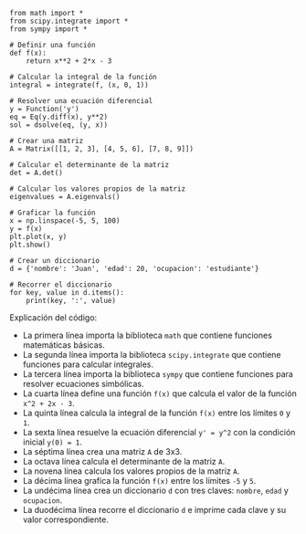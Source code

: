 ```
from math import *
from scipy.integrate import *
from sympy import *

# Definir una función
def f(x):
    return x**2 + 2*x - 3

# Calcular la integral de la función
integral = integrate(f, (x, 0, 1))

# Resolver una ecuación diferencial
y = Function('y')
eq = Eq(y.diff(x), y**2)
sol = dsolve(eq, (y, x))

# Crear una matriz
A = Matrix([[1, 2, 3], [4, 5, 6], [7, 8, 9]])

# Calcular el determinante de la matriz
det = A.det()

# Calcular los valores propios de la matriz
eigenvalues = A.eigenvals()

# Graficar la función
x = np.linspace(-5, 5, 100)
y = f(x)
plt.plot(x, y)
plt.show()

# Crear un diccionario
d = {'nombre': 'Juan', 'edad': 20, 'ocupacion': 'estudiante'}

# Recorrer el diccionario
for key, value in d.items():
    print(key, ':', value)
```

Explicación del código:

* La primera línea importa la biblioteca `math` que contiene funciones matemáticas básicas.
* La segunda línea importa la biblioteca `scipy.integrate` que contiene funciones para calcular integrales.
* La tercera línea importa la biblioteca `sympy` que contiene funciones para resolver ecuaciones simbólicas.
* La cuarta línea define una función `f(x)` que calcula el valor de la función `x^2 + 2x - 3`.
* La quinta línea calcula la integral de la función `f(x)` entre los límites `0` y `1`.
* La sexta línea resuelve la ecuación diferencial `y' = y^2` con la condición inicial `y(0) = 1`.
* La séptima línea crea una matriz `A` de 3x3.
* La octava línea calcula el determinante de la matriz `A`.
* La novena línea calcula los valores propios de la matriz `A`.
* La décima línea grafica la función `f(x)` entre los límites `-5` y `5`.
* La undécima línea crea un diccionario `d` con tres claves: `nombre`, `edad` y `ocupacion`.
* La duodécima línea recorre el diccionario `d` e imprime cada clave y su valor correspondiente.